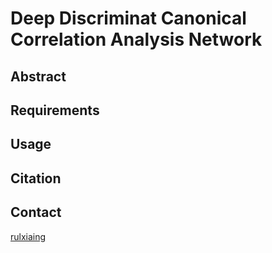 # Deep Discriminat Canonical Correlation Analysis Network

## Abstract

## Requirements

## Usage

## Citation


## Contact
[rulxiaing](rulxiaing@outlook.com)